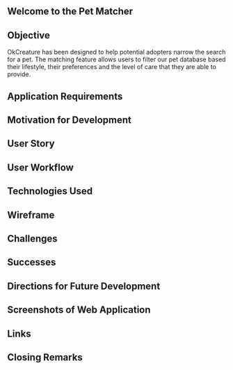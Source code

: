 ## Welcome to the Pet Matcher

## Objective

OkCreature has been designed to help potential adopters narrow the search for a pet. The matching feature allows users to filter our pet database based their lifestyle, their preferences and the level of care that they are able to provide. 

## Application Requirements

## Motivation for Development

## User Story

## User Workflow

## Technologies Used

## Wireframe

## Challenges

## Successes

## Directions for Future Development

## Screenshots of Web Application

## Links

## Closing Remarks